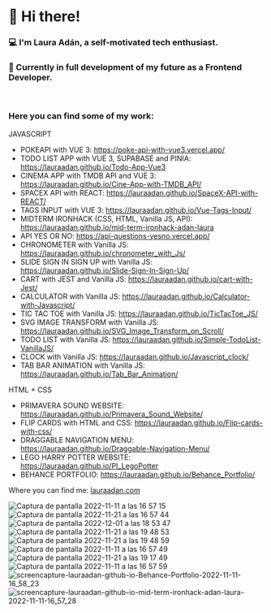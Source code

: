 <h1>👋 Hi there!</h1>
<h3>
💻  I'm Laura Adán, a self-motivated tech enthusiast.
</h3>
<h3>
🌱 Currently in full development of my future as a Frontend Developer.
</h3>
<br>
<h3> Here you can find some of my work: </h3>
<p>
  
  JAVASCRIPT 
 
  - POKEAPI with VUE 3: https://poke-api-with-vue3.vercel.app/
  - TODO LIST APP with VUE 3, SUPABASE and PINIA: https://lauraadan.github.io/Todo-App-Vue3
  - CINEMA APP with TMDB API and VUE 3: https://lauraadan.github.io/Cine-App-with-TMDB_API/
  - SPACEX API with REACT: https://lauraadan.github.io/SpaceX-API-with-REACT/
  - TAGS INPUT with VUE 3: https://lauraadan.github.io/Vue-Tags-Input/
  - MIDTERM IRONHACK (CSS, HTML, Vanilla JS, API): https://lauraadan.github.io/mid-term-ironhack-adan-laura
  - API YES OR NO: https://api-questions-yesno.vercel.app/
  - CHRONOMETER with Vanilla JS: https://lauraadan.github.io/chronometer_with_Js/
  - SLIDE SIGN IN SIGN UP with Vanilla JS: https://lauraadan.github.io/Slide-Sign-In-Sign-Up/
  - CART with JEST and Vanilla JS: https://lauraadan.github.io/cart-with-Jest/
  - CALCULATOR with Vanilla JS: https://lauraadan.github.io/Calculator-with-Javascript/
  - TIC TAC TOE with Vanilla JS: https://lauraadan.github.io/TicTacToe_JS/
  - SVG IMAGE TRANSFORM with Vanilla JS: https://lauraadan.github.io/SVG_Image_Transform_on_Scroll/
  - TODO LIST with Vanilla JS: https://lauraadan.github.io/Simple-TodoList-VanillaJS/
  - CLOCK with Vanilla JS: https://lauraadan.github.io/Javascript_clock/
  - TAB BAR ANIMATION with Vanilla JS: https://lauraadan.github.io/Tab_Bar_Animation/
  
  HTML + CSS
  
  - PRIMAVERA SOUND WEBSITE:  https://lauraadan.github.io/Primavera_Sound_Website/
  - FLIP CARDS with HTML and CSS: https://lauraadan.github.io/Flip-cards-with-css/
  - DRAGGABLE NAVIGATION MENU: https://lauraadan.github.io/Draggable-Navigation-Menu/
  - LEGO HARRY POTTER WEBSITE: https://lauraadan.github.io/PI_LegoPotter
  - BEHANCE PORTFOLIO: https://lauraadan.github.io/Behance_Portfolio/
</p>

<p>
Where you can find me: <a href="https://lauraadan.com">lauraadan.com</a>
</p>


![Captura de pantalla 2022-11-11 a las 16 57 15](https://user-images.githubusercontent.com/86961241/201380416-1e84c4ed-8544-433e-b710-ed33776d334c.png)
![Captura de pantalla 2022-11-21 a las 16 57 44](https://user-images.githubusercontent.com/86961241/203130300-881e068f-abd4-4140-b179-2ce17a4d043d.png)
![Captura de pantalla 2022-12-01 a las 18 53 47](https://user-images.githubusercontent.com/86961241/205125745-b2b90fb2-0ce4-4a21-b32e-ee1120b7a490.png)
![Captura de pantalla 2022-11-21 a las 19 48 53](https://user-images.githubusercontent.com/86961241/203136173-973c20f0-3211-4c0a-901b-7b8aecb089ca.png)
![Captura de pantalla 2022-11-21 a las 19 48 59](https://user-images.githubusercontent.com/86961241/203136179-c59367a8-e31b-424d-aa67-631136db2460.png)
![Captura de pantalla 2022-11-11 a las 16 57 49](https://user-images.githubusercontent.com/86961241/201380422-eff1d7f5-78cd-4039-acce-221897874163.png)
![Captura de pantalla 2022-11-21 a las 19 17 49](https://user-images.githubusercontent.com/86961241/203130427-9880d3b3-e1f1-43e5-ab29-78e9221b395d.png)
![Captura de pantalla 2022-11-11 a las 16 57 59](https://user-images.githubusercontent.com/86961241/201380426-f673f96f-d845-4084-bb54-b09394090849.png)
![screencapture-lauraadan-github-io-Behance-Portfolio-2022-11-11-16_58_23](https://user-images.githubusercontent.com/86961241/201380431-2e7dbff7-3846-4fd6-8343-36b72c04aa0a.png)
![screencapture-lauraadan-github-io-mid-term-ironhack-adan-laura-2022-11-11-16_57_28](https://user-images.githubusercontent.com/86961241/201380435-204fbc2b-8590-4b07-8e4f-7be5811a764c.png)
